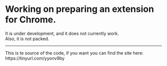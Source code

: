 # Working on preparing an extension for Chrome.
It is under development, and it does not currently work.<br>
Also, it is not packed.
<hr>
This is te source of the code, if you want you can find the site here: https://tinyurl.com/yyonv9by
